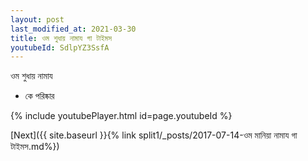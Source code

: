 ```yaml
---
layout: post
last_modified_at: 2021-03-30
title: ওম শুধায় নামায গা টাইমস
youtubeId: SdlpYZ3SsfA
---
```

 
 
 ওম শুধায় নামায  
 
 -  কে পরিষ্কার 
 
  
 
  
 
 
 
 
 
 


{% include youtubePlayer.html id=page.youtubeId %}
 
[Next]({{ site.baseurl }}{% link  split1/_posts/2017-07-14-ওম মানিয়া নামায গা টাইমস.md%})
 
